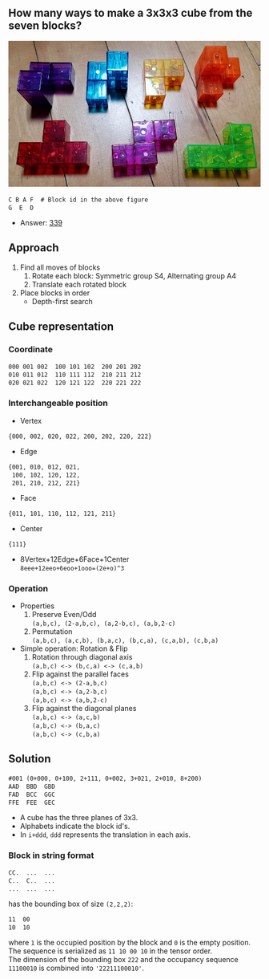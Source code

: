 ## How many ways to make a 3x3x3 cube from the seven blocks?

![Building blocks](202301011830.jpg)
```
C B A F  # Block id in the above figure
G  E  D
```

* Answer: [339](sol.txt) 

## Approach
1. Find all moves of blocks
    1. Rotate each block: Symmetric group S4, Alternating group A4
    2. Translate each rotated block
2. Place blocks in order
    * Depth-first search

## Cube representation
### Coordinate
```
000 001 002  100 101 102  200 201 202
010 011 012  110 111 112  210 211 212
020 021 022  120 121 122  220 221 222
```

### Interchangeable position
* Vertex
```
{000, 002, 020, 022, 200, 202, 220, 222}
```
* Edge
```
{001, 010, 012, 021,
 100, 102, 120, 122,
 201, 210, 212, 221}
```
* Face
```
{011, 101, 110, 112, 121, 211}
```
* Center
```
{111}
```
* 8Vertex+12Edge+6Face+1Center  
`8eee+12eeo+6eoo+1ooo=(2e+o)^3`

### Operation
* Properties
    1. Preserve Even/Odd  
 `(a,b,c), (2-a,b,c), (a,2-b,c), (a,b,2-c)`
    2. Permutation  
 `(a,b,c), (a,c,b), (b,a,c), (b,c,a), (c,a,b), (c,b,a)`
* Simple operation: Rotation & Flip
    1. Rotation through diagonal axis  
`(a,b,c) <-> (b,c,a) <-> (c,a,b)`
    2. Flip against the parallel faces  
`(a,b,c) <-> (2-a,b,c)`  
`(a,b,c) <-> (a,2-b,c)`  
`(a,b,c) <-> (a,b,2-c)`
    3. Flip against the diagonal planes  
`(a,b,c) <-> (a,c,b)`  
`(a,b,c) <-> (b,a,c)`  
`(a,b,c) <-> (c,b,a)`  

## Solution
```
#001 (0+000, 0+100, 2+111, 0+002, 3+021, 2+010, 8+200)
AAD  BBD  GBD
FAD  BCC  GGC
FFE  FEE  GEC
```
* A cube has the three planes of 3x3.
* Alphabets indicate the block id's.
* In `i+ddd`, `ddd` represents the translation in each axis.

### Block in string format
```
CC.  ...  ...
C..  C..  ...
...  ...  ...
```
has the bounding box of size `(2,2,2)`:  
```
11  00
10  10
```
where `1` is the occupied position by the block and `0` is the empty position. 
The sequence is serialized as `11 10 00 10` in the tensor order.  
The dimension of the bounding box `222` and the occupancy sequence `11100010` is combined into 
`'22211100010'`.
